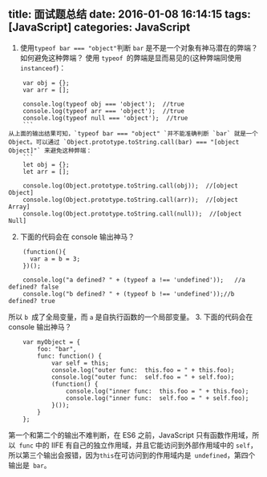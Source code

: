 title: 面试题总结
date: 2016-01-08 16:14:15
tags: [JavaScript]
categories: JavaScript 
---
1. 使用` typeof bar === "object" `判断 `bar` 是不是一个对象有神马潜在的弊端？如何避免这种弊端？
	使用 `typeof `的弊端是显而易见的(这种弊端同使用 `instanceof`)：
```
	var obj = {};
	var arr = [];

	console.log(typeof obj === 'object');  //true
	console.log(typeof arr === 'object');  //true
	console.log(typeof null === 'object');  //true
	```
从上面的输出结果可知，`typeof bar === "object" `并不能准确判断 `bar` 就是一个 Object。可以通过 `Object.prototype.toString.call(bar) === "[object Object]"` 来避免这种弊端：
	```
	let obj = {};
	let arr = [];
	
	console.log(Object.prototype.toString.call(obj));  //[object Object]
	console.log(Object.prototype.toString.call(arr));  //[object Array]
	console.log(Object.prototype.toString.call(null));  //[object Null]
```
2. 下面的代码会在 console 输出神马？
```
	(function(){
	  var a = b = 3;
	})();
	
	console.log("a defined? " + (typeof a !== 'undefined'));   //a defined? false
	console.log("b defined? " + (typeof b !== 'undefined'));//b defined? true
```
所以 `b `成了全局变量，而 `a` 是自执行函数的一个局部变量。
3. 下面的代码会在 console 输出神马？
```
	var myObject = {
		foo: "bar",
		func: function() {
		    var self = this;
		    console.log("outer func:  this.foo = " + this.foo);
		    console.log("outer func:  self.foo = " + self.foo);
		    (function() {
		        console.log("inner func:  this.foo = " + this.foo);
		        console.log("inner func:  self.foo = " + self.foo);
		    }());
		}
	};
```
第一个和第二个的输出不难判断，在 ES6 之前，JavaScript 只有函数作用域，所以` func` 中的 IIFE 有自己的独立作用域，并且它能访问到外部作用域中的 `self`，所以第三个输出会报错，因为` this `在可访问到的作用域内是` undefined`，第四个输出是` bar`。